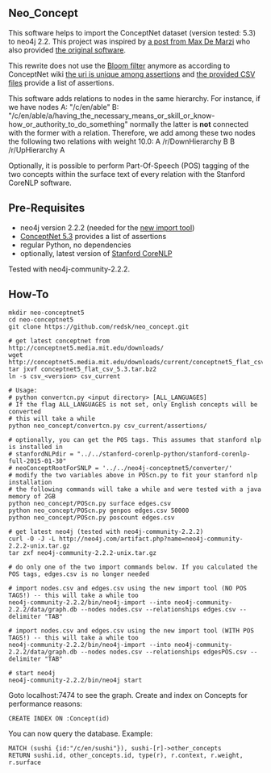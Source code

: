 Neo_Concept
-----------

This software helps to import the ConceptNet dataset (version tested: 5.3) to neo4j 2.2. 
This project was inspired by [a post from Max De Marzi](http://maxdemarzi.com/2013/05/13/knowledge-bases-in-neo4j/) who also provided [the original software](https://github.com/maxdemarzi/neo_concept).

This rewrite does not use the [Bloom filter](http://en.wikipedia.org/wiki/Bloom_filter) anymore as according to ConceptNet wiki [the uri is unique among assertions](https://github.com/commonsense/conceptnet5/wiki/Edges) and [the provided CSV files](http://conceptnet5.media.mit.edu/downloads/current/) provide a list of assertions. 

This software adds relations to nodes in the same hierarchy. For instance, if we have nodes
A: "/c/en/able"
B: "/c/en/able/a/having_the_necessary_means_or_skill_or_know-how_or_authority_to_do_something"
normally the latter is **not** connected with the former with a relation. Therefore, we add among these two nodes the following two relations with weight 10.0:
A /r/DownHierarchy B
B /r/UpHierarchy A

Optionally, it is possible to perform Part-Of-Speech (POS) tagging of the two concepts within the surface text of every relation with the Stanford CoreNLP software. 

Pre-Requisites
--------------

- neo4j version 2.2.2 (needed for the [new import tool](http://neo4j.com/docs/2.2.2/import-tool.html))
- [ConceptNet 5.3](http://conceptnet5.media.mit.edu/downloads/current/) provides a list of assertions
- regular Python, no dependencies
- optionally, latest version of [Stanford CoreNLP](http://nlp.stanford.edu/software/corenlp.shtml)

Tested with neo4j-community-2.2.2.

How-To 
-------------------

    mkdir neo-conceptnet5
    cd neo-conceptnet5
    git clone https://github.com/redsk/neo_concept.git

    # get latest conceptnet from http://conceptnet5.media.mit.edu/downloads/
    wget http://conceptnet5.media.mit.edu/downloads/current/conceptnet5_flat_csv_5.3.tar.bz2
    tar jxvf conceptnet5_flat_csv_5.3.tar.bz2
    ln -s csv_<version> csv_current

    # Usage:
    # python convertcn.py <input directory> [ALL_LANGUAGES]
    # If the flag ALL_LANGUAGES is not set, only English concepts will be converted
    # this will take a while
    python neo_concept/convertcn.py csv_current/assertions/

    # optionally, you can get the POS tags. This assumes that stanford nlp is installed in
    # stanfordNLPdir = "../../stanford-corenlp-python/stanford-corenlp-full-2015-01-30"
    # neoConceptRootForSNLP = '../../neo4j-conceptnet5/converter/'
    # modify the two variables above in POScn.py to fit your stanford nlp installation
    # the following commands will take a while and were tested with a java memory of 2GB
    python neo_concept/POScn.py surface edges.csv
    python neo_concept/POScn.py genpos edges.csv 50000
    python neo_concept/POScn.py poscount edges.csv

    # get latest neo4j (tested with neo4j-community-2.2.2)
    curl -O -J -L http://neo4j.com/artifact.php?name=neo4j-community-2.2.2-unix.tar.gz
    tar zxf neo4j-community-2.2.2-unix.tar.gz

    # do only one of the two import commands below. If you calculated the POS tags, edges.csv is no longer needed

    # import nodes.csv and edges.csv using the new import tool (NO POS TAGS!) -- this will take a while too
    neo4j-community-2.2.2/bin/neo4j-import --into neo4j-community-2.2.2/data/graph.db --nodes nodes.csv --relationships edges.csv --delimiter "TAB"

    # import nodes.csv and edges.csv using the new import tool (WITH POS TAGS!) -- this will take a while too
    neo4j-community-2.2.2/bin/neo4j-import --into neo4j-community-2.2.2/data/graph.db --nodes nodes.csv --relationships edgesPOS.csv --delimiter "TAB"

    # start neo4j
    neo4j-community-2.2.2/bin/neo4j start


Goto localhost:7474 to see the graph. Create and index on Concepts for performance reasons:

    CREATE INDEX ON :Concept(id)

You can now query the database. Example:

    MATCH (sushi {id:"/c/en/sushi"}), sushi-[r]->other_concepts
    RETURN sushi.id, other_concepts.id, type(r), r.context, r.weight, r.surface
